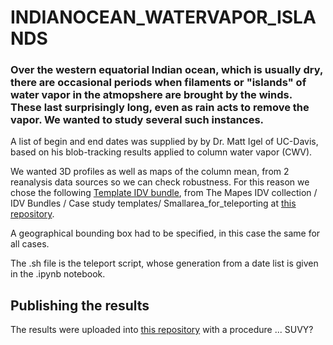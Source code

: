 # INDIANOCEAN_WATERVAPOR_ISLANDS

### Over the western equatorial Indian ocean, which is usually dry, there are occasional periods when filaments or "islands" of water vapor in the atmopshere are brought by the winds. These last surprisingly long, even as rain acts to remove the vapor. We wanted to study several such instances.  

A list of begin and end dates was supplied by by Dr. Matt Igel of UC-Davis, based on his blob-tracking results applied to column water vapor (CWV). 

We wanted 3D profiles as well as maps of the column mean, from 2 reanalysis data sources so we can check robustness. For this reason we chose the following [Template IDV bundle](https://weather.rsmas.miami.edu/repository/entry/show?entryid=2af2e0da-9f30-4dd7-a475-1e5271f4babd), from The Mapes IDV collection / IDV Bundles / Case study templates/ Smallarea_for_teleporting at [this repository](https://weather.rsmas.miami.edu/repository). 

A geographical bounding box had to be specified, in this case the same for all cases. 

The .sh file is the teleport script, whose generation from a date list is given in the .ipynb notebook. 

## Publishing the results
The results were uploaded into [this repository](https://weather.rsmas.miami.edu/repository/entry/show?entryid=a4154517-ac1c-4eb4-b842-572cb55ce1f2) with a procedure ... SUVY? 
